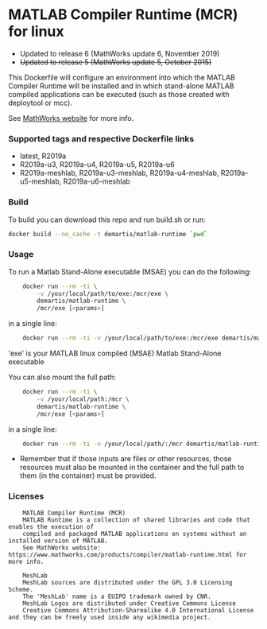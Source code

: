 MATLAB Compiler Runtime (MCR) for linux
=============================

- Updated to release 6 (MathWorks update 6, November 2019)
- ~~Updated to release 5 (MathWorks update 5, October 2015)~~

This Dockerfile will configure an environment into which the MATLAB Compiler Runtime will be installed and in which 
stand-alone MATLAB compiled applications can be executed (such as those created with deploytool or mcc).

See [MathWorks website](https://www.mathworks.com/products/compiler/matlab-runtime.html) for more info.

### Supported tags and respective Dockerfile links
- latest, R2019a
- R2019a-u3, R2019a-u4, R2019a-u5, R2019a-u6 
- R2019a-meshlab, R2019a-u3-meshlab, R2019a-u4-meshlab, R2019a-u5-meshlab, R2019a-u6-meshlab 


### Build
To build you can download this repo and run build.sh or run:
```bash
docker build --no_cache -t demartis/matlab-runtime `pwd`
```

### Usage
To run a Matlab Stand-Alone executable (MSAE) you can do the following:
```bash
    docker run --rm -ti \
        -v /your/local/path/to/exe:/mcr/exe \
        demartis/matlab-runtime \
        /mcr/exe [<params>]
```
in a single line:
```bash
    docker run --rm -ti -v /your/local/path/to/exe:/mcr/exe demartis/matlab-runtime /mcr/exe [<params>] 
```
'exe' is your MATLAB linux compiled (MSAE) Matlab Stand-Alone executable

You can also mount the full path:
```bash
    docker run --rm -ti \
        -v /your/local/path:/mcr \
        demartis/matlab-runtime \
        /mcr/exe [<params>]
```
in a single line:
```bash
    docker run --rm -ti -v /your/local/path/:/mcr demartis/matlab-runtime /mcr/exe [<params>] 
``` 
- Remember that if those inputs are files or other resources, those resources must also be mounted in the container 
and the full path to them (in the container) must be provided.


### Licenses


```
    MATLAB Compiler Runtime (MCR)
    MATLAB Runtime is a collection of shared libraries and code that enables the execution of 
    compiled and packaged MATLAB applications on systems without an installed version of MATLAB.
    See MathWorks website: https://www.mathworks.com/products/compiler/matlab-runtime.html for more info.

    MeshLab
    MeshLab sources are distributed under the GPL 3.0 Licensing Scheme.
    The 'MeshLab' name is a EUIPO trademark owned by CNR.
    MeshLab Logos are distributed under Creative Commons License
    Creative Commons Attribution-Sharealike 4.0 International License and they can be freely used inside any wikimedia project.

```
   